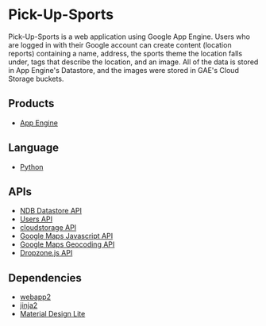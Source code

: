# Pick-Up-Sports

Pick-Up-Sports is a web application using Google App
Engine. Users who are logged in with their Google account can create content (location reports) containing a name, address, 
the sports theme the location falls under, tags that describe the location, and an image. All of the data is stored in
App Engine's Datastore, and the images were stored in GAE's Cloud Storage buckets. 

## Products
- [App Engine][1]

## Language
- [Python][2]

## APIs
- [NDB Datastore API][3]
- [Users API][4]
- [cloudstorage API][5]
- [Google Maps Javascript API][6]
- [Google Maps Geocoding API][7]
- [Dropzone.js API][8]

## Dependencies
- [webapp2][9]
- [jinja2][10]
- [Material Design Lite][11]

[1]: https://developers.google.com/appengine
[2]: https://python.org
[3]: https://developers.google.com/appengine/docs/python/ndb/
[4]: https://developers.google.com/appengine/docs/python/users/
[5]: https://github.com/GoogleCloudPlatform/appengine-gcs-client.git
[6]: https://developers.google.com/maps/documentation/javascript/tutorial
[7]: https://developers.google.com/maps/documentation/geocoding/start
[8]: https://www.dropzonejs.com/
[9]: http://webapp-improved.appspot.com/
[10]: http://jinja.pocoo.org/docs/
[11]: https://getmdl.io/
